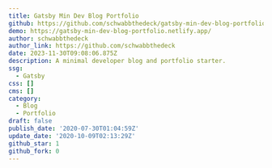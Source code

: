 ```yaml
---
title: Gatsby Min Dev Blog Portfolio
github: https://github.com/schwabbthedeck/gatsby-min-dev-blog-portfolio
demo: https://gatsby-min-dev-blog-portfolio.netlify.app/
author: schwabbthedeck
author_link: https://github.com/schwabbthedeck
date: 2023-11-30T09:08:06.875Z
description: A minimal developer blog and portfolio starter.
ssg:
  - Gatsby
css: []
cms: []
category:
  - Blog
  - Portfolio
draft: false
publish_date: '2020-07-30T01:04:59Z'
update_date: '2020-10-09T02:13:29Z'
github_star: 1
github_fork: 0
---
```


